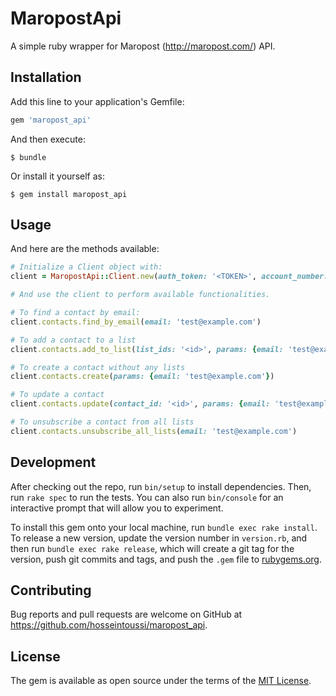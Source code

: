 # MaropostApi

A simple ruby wrapper for Maropost (http://maropost.com/) API.

## Installation

Add this line to your application's Gemfile:

```ruby
gem 'maropost_api'
```

And then execute:

    $ bundle

Or install it yourself as:

    $ gem install maropost_api

## Usage

And here are the methods available:

``` ruby
# Initialize a Client object with:
client = MaropostApi::Client.new(auth_token: '<TOKEN>', account_number: '<ID>')

# And use the client to perform available functionalities.

# To find a contact by email:
client.contacts.find_by_email(email: 'test@example.com')

# To add a contact to a list
client.contacts.add_to_list(list_ids: '<id>', params: {email: 'test@example.com'})

# To create a contact without any lists
client.contacts.create(params: {email: 'test@example.com'})

# To update a contact
client.contacts.update(contact_id: '<id>', params: {email: 'test@example.com', first_name: 'test-updated'})

# To unsubscribe a contact from all lists
client.contacts.unsubscribe_all_lists(email: 'test@example.com')
```

## Development

After checking out the repo, run `bin/setup` to install dependencies. Then, run `rake spec` to run the tests. You can also run `bin/console` for an interactive prompt that will allow you to experiment.

To install this gem onto your local machine, run `bundle exec rake install`. To release a new version, update the version number in `version.rb`, and then run `bundle exec rake release`, which will create a git tag for the version, push git commits and tags, and push the `.gem` file to [rubygems.org](https://rubygems.org).

## Contributing

Bug reports and pull requests are welcome on GitHub at https://github.com/hosseintoussi/maropost_api.


## License

The gem is available as open source under the terms of the [MIT License](http://opensource.org/licenses/MIT).
